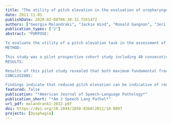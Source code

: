 ```yaml
---
title: "The utility of pitch elevation in the evaluation of oropharyngeal Dysphagia: preliminary findings"
date: 2011-11-01
publishDate: 2020-02-08T06:30:32.755147Z
authors: ["Georgia Malandraki", "Jackie Hind", "Ronald Gangnon", "Jeri Logemann", "JoAnne Robbins"]
publication_types: ["2"]
abstract: "PURPOSE:

To evaluate the utility of a pitch elevation task in the assessment of oropharyngeal dysphagia.
METHOD:

This study was a pilot prospective cohort study including 40 consecutive patients (16 male and 24 female) who were referred by their physician for a swallowing evaluation. Patients were evaluated with a noninstrumental clinical examination and a videofluoroscopic swallow study, and participated in a pitch elevation task during videofluoroscopic image acquisition. Relationships between pitch elevation measurements (acoustic and perceptual) and swallow parameters (penetration/aspiration and residue) were investigated.
RESULTS:

Results of this pilot study revealed that both maximum fundamental frequency (F(0)) and perceptual evaluation of pitch elevation independently significantly predicted Penetration-Aspiration Scale scores for thin liquid swallows (p = .01 and .03, respectively). Vocal range (average pitch to falsetto) was not sensitive in predicting likelihood of oropharyngeal dysphagia.
CONCLUSIONS:

Findings indicate that reduced pitch elevation can be indicative of reduced airway protection and swallowing impairment in some dysphagia patients and may be a useful supplement to dysphagia screening and diagnosis. Further investigation is warranted to determine the optimal utility of this procedure for different diagnostic categories of patients."
featured: false
publication: "*American Journal of Speech-Language Pathology*"
publication_short: "*Am J Speech Lang Pathol*"
url_pdf: malandranki-2012.pdf
doi: https://doi.org/10.1044/1058-0360(2011/10-0097
projects: [Dysphagia]
---
```


